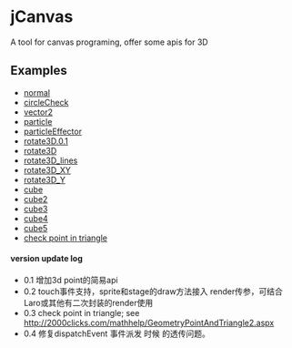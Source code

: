 # jCanvas #
A tool for canvas programing, offer some apis for 3D

## Examples ##
- [normal](http://hongru.github.com/proj/jcanvas/JCanvas.html)
- [circleCheck](http://hongru.github.com/proj/jcanvas/circleCheck.html)
- [vector2](http://hongru.github.com/proj/jcanvas/vector2.html)
- [particle](http://hongru.github.com/proj/jcanvas/particle.html)
- [particleEffector](http://hongru.github.com/proj/jcanvas/particleEffector.html)
- [rotate3D.0.1](http://hongru.github.com/proj/jcanvas/rotate3D.0.1.html)
- [rotate3D](http://hongru.github.com/proj/jcanvas/rotate3D.html)
- [rotate3D_lines](http://hongru.github.com/proj/jcanvas/rotate3D_lines.html)
- [rotate3D_XY](http://hongru.github.com/proj/jcanvas/rotate3D_XY.html)
- [rotate3D_Y](http://hongru.github.com/proj/jcanvas/rotate3D_Y.html)
- [cube](http://hongru.github.com/proj/jcanvas/cube.html)
- [cube2](http://hongru.github.com/proj/jcanvas/cube2.html)
- [cube3](http://hongru.github.com/proj/jcanvas/cube3.html)
- [cube4](http://hongru.github.com/proj/jcanvas/cube4.html)
- [cube5](http://hongru.github.com/proj/jcanvas/cube5.html)
- [check point in triangle](http://hongru.github.com/proj/jcanvas/cube_checkPointIn.html)

#### version update log ####
+ 0.1 增加3d point的简易api
+ 0.2 touch事件支持，sprite和stage的draw方法接入 render传参，可结合Laro或其他有二次封装的render使用
+ 0.3 check point in triangle; see http://2000clicks.com/mathhelp/GeometryPointAndTriangle2.aspx
+ 0.4 修复dispatchEvent 事件派发 时候 的透传问题。
